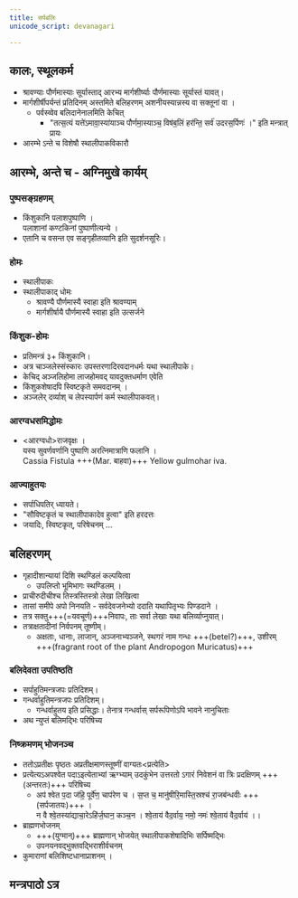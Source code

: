 ```yaml
---
title: सर्पबलिः
unicode_script: devanagari

---
```


## कालः, स्थूलकर्म
  - श्रावण्याः पौर्णमास्याः सूर्यास्ताद् आरभ्य मार्गशीर्ष्याः पौर्णमास्याः सूर्यास्तं यावत्।
  - मार्गशीर्षीपर्यन्तं प्रतिदिनम् अस्तमिते बलिहरणम् अशनीयस्यान्नस्य वा सक्तूनां वा ।
    - पर्वस्व्वेव बलिदानेनालमिति केचित्
      - "तत्स॒त्यं यत्ते॑ऽमावा॒स्या॑याञ्च पौर्णमा॒स्याञ्च॒ विष॑ब॒लिं हर॑न्ति॒ सर्व॑ उदरस॒र्पिणः॑ ।" इति मन्त्रात् प्रायः
  - आरम्भे ऽन्ते च विशेषौ स्थालीपाकविकारौ

## आरम्भे, अन्ते च - अग्निमुखे कार्यम्
### पुष्पसङ्ग्रहणम्
- किंशुकानि पलाशपुष्पाणि ।  
पलाशानां कण्टकिनां पुष्पाणीत्यन्ये ।
- एतानि च वसन्त एव सङ्गृहीतव्यानि इति सुदर्शनसूरिः।

### होमः
- स्थालीपाकः
- स्थालीपाकाद् धोमः
  - श्रावण्यै पौर्णमास्यै स्वाहा इति श्रावण्याम्
  - मार्गशीर्षायै पौर्णमास्यै स्वाहा इति उत्सर्जने

### किंशुक-होमः
- प्रतिमन्त्रं ३+ किंशुकानि।
- अत्र चाञ्जलेस्संस्कारः उपस्तरणादिरवदानधर्मः यथा स्थालीपाके।
- केचिद् अञ्जलिहोमा लाजहोमवद् यावदुक्तधर्माण एवेति
- किंशुकशेषादपि स्विष्टकृते समवदानम् ।
- अञ्जलेर् दर्व्याश् च लेपस्यार्पणं कर्म स्थालीपाकवत्।

### आरग्वधसमिद्धोमः
- <आरग्वधो>राजवृक्षः ।  
यस्य सुवर्णवर्णानि पुष्पाणि अरत्निमात्राणि फलानि ।  
Cassia Fistula +++(Mar. बाहवा)+++ Yellow gulmohar iva.

### आज्याहुतयः
- सर्पाधिपतिर् ध्यायते।  
- "सौविष्टकृतं च स्थालीपाकादेव हुत्वा" इति हरदत्तः
- जयादिः, स्विष्टकृत्,  परिषेचनम् …

## बलिहरणम्
- गृहादीशान्यायां दिशि स्थण्डिलं कल्पयित्वा
  - उपलिप्तो भूमिभागः स्थण्डिलम् ।
- प्राचीरुदीचीश्च तिस्त्रस्तिस्त्रो लेखा लिखित्वा
- तासां समीपे अपो निनयति - सर्वदेवजनेभ्यो ददाति यथापितृभ्यः पिण्डदाने ।
- तत्र सक्तु+++(=यवचूर्ण)+++निवापः, ताः सर्वा लेखाः यथा बलिर्व्याप्नुयात्।
- तत्राक्षतादीनां निर्वपनम्  तूष्णीम्।
  - अक्षताः, धानाः, लाजान्, अञ्जनाभ्यञ्जने, स्थगरं नाम गन्धः +++(betel?)+++, उशीरम् +++(fragrant root of the plant Andropogon Muricatus)+++

### बलिदेवता उपतिष्ठति
- सर्पाहुतिमन्त्रजपः प्रतिदिशम्।  
- गन्धर्वाहुतिमन्त्रजपः प्रतिदिशम्।
  - गन्धर्वाहुतय इति प्रसिद्धाः। तेनात्र गन्धर्वास् सर्परूपिणोऽपि भावने नानुचिताः
- अथ न्युप्तं बलिमद्भिः परिषिच्य

### निष्क्रमणम् भोजनञ्च
- ततोऽप्रतीक्षः पृष्ठतः अप्रतीक्षमाणस्तूष्णीं वाग्यतः<प्रत्येति>
- प्रत्येत्यऽअपश्वेत पदाऽइत्येताभ्यां ऋग्भ्याम् उदकुंभेन उत्तरतो ऽगारं निवेशनं वा त्रिः प्रदक्षिणम् +++(अन्तरतः)+++ परिषिच्य
  - अप॑ श्वेत प॒दा ज॑हि॒ पूर्वे॑ण॒ चाप॑रेण च । स॒प्त च॒ मानु॑षीरि॒मास्ति॒स्रश्च॑ रा॒जब॑न्धवीः +++(सर्पजातयः)+++ ।  
न वै श्वे॒तस्या॑द्याचा॒रेऽहि॑र्ज॒घान॒ कञ्च॒न । श्वे॒ताय॑ वैद॒र्वाय॒ नमो॒ नमः॑ श्वे॒ताय॑ वैद॒र्वाय॑ ।।
- ब्राह्मणभोजनम्
  - +++(युग्मान्)+++ ब्राह्मणान् भोजयेत् स्थालीपाकशेषादिभिः सर्पिष्मद्भिः
  - उपनयनवद्भुक्तवद्भिराशीर्वचनम्
- कुमाराणां बलिशिष्टधानाप्राशनम् ।

## मन्त्रपाठो ऽत्र
<div class="js_include" url="../../../../../mantraH/sangrahAH/taittirIyA/ekAgnikANDam/vaishvadevam/"  newLevelForH1="3" includeTitle="true"> </div>  
